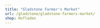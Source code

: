 ```yaml
---
title: "Gladstone Farmer's Market"
url: /gladstone/gladstone-farmers-market/
shop: Hofladen
---
```

